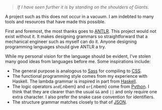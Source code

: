 > *If I have seen further it is by standing on the shoulders of Giants.*

A project such as this does not occur in a vacuum. I am indebted to many
tools and resources that have made this possible.

First and foremost, the most thanks goes to
[ANTLR](https://www.antlr.org/). This project would not exist without
it. It makes designing grammars so straightforward that a mechanical
engineer such as myself can do it. Anyone designing programming
languages should give ANTLR a try.

While my personal vision for the language should be evident, I've stolen
many good ideas from languages before me. Some inspirations include:

- The general purpose is analogous to [Sass](https://sass-lang.com/) for
  compiling to [CSS](https://www.w3.org/TR/CSS/).
- The functional programming style comes from my experience with
  Haskell. The lambda grammar is inspired in part from [Haskell](https://www.haskell.org/).
- The logic operators `and`{.nbem} and `or`{.nbem} come from
  [Python](https://www.python.org/). I think that they are clearer than
  the usual `&&` and `||` and only require one extra character. I also
  prefer the snake case convention for identifiers.
- The structure grammar matches closely to that of [JSON](https://www.json.org/json-en.html).

